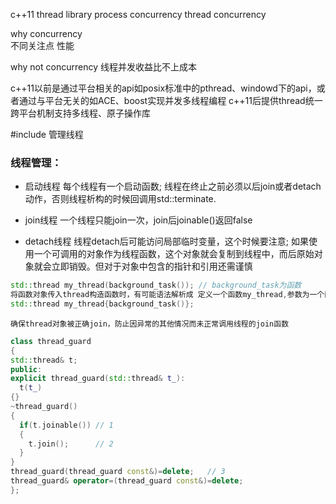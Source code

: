 
c++11  thread library
  process concurrency 
  thread concurrency
  
  why concurrency  
    不同关注点
    性能
    
  why not concurrency 
    线程并发收益比不上成本
    
  c++11以前是通过平台相关的api如posix标准中的pthread、windowd下的api，或者通过与平台无关的如ACE、boost实现并发多线程编程
  c++11后提供thread统一跨平台机制支持多线程、原子操作库
  
  #include<thread>  管理线程
  
  
  ### 线程管理： 
  - 启动线程
    每个线程有一个启动函数; 线程在终止之前必须以后join或者detach动作，否则线程析构的时候回调用std::terminate.
    
  - join线程
    一个线程只能join一次，join后joinable()返回false
  - detach线程
    线程detach后可能访问局部临时变量，这个时候要注意; 
    如果使用一个可调用的对象作为线程函数，这个对象就会复制到线程中，而后原始对象就会立即销毁。但对于对象中包含的指针和引用还需谨慎
  
  ```cpp
  std::thread my_thread(background_task()); // background_task为函数
  将函数对象传入thread构造函数时，有可能语法解析成 定义一个函数my_thread,参数为一个函数指针（函数指针指向没有参数并返回background_task对象的函数），使用下面方式初始化可以避免
  std::thread my_thread{background_task()};
  ```
  `确保thread对象被正确join，防止因异常的其他情况而未正常调用线程的join函数`
  ```cpp
  class thread_guard
{
  std::thread& t;
public:
  explicit thread_guard(std::thread& t_):
    t(t_)
  {}
  ~thread_guard()
  {
    if(t.joinable()) // 1
    {
      t.join();      // 2
    }
  }
  thread_guard(thread_guard const&)=delete;   // 3
  thread_guard& operator=(thread_guard const&)=delete;
};
  ```
    
